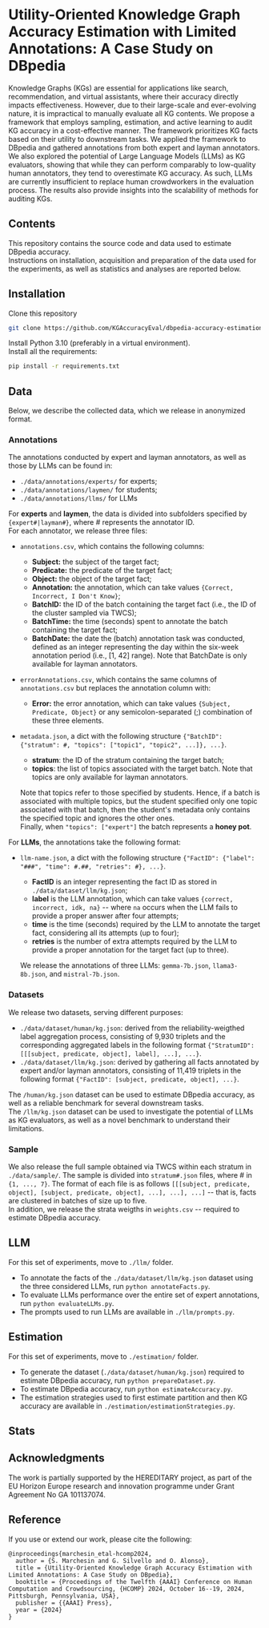# Utility-Oriented Knowledge Graph Accuracy Estimation with Limited Annotations: A Case Study on DBpedia
Knowledge Graphs (KGs) are essential for applications like search, recommendation, and virtual assistants, where their accuracy directly impacts effectiveness. However, due to their large-scale and ever-evolving nature, it is impractical to manually evaluate all KG contents. We propose a framework that employs sampling, estimation, and active learning to audit KG accuracy in a cost-effective manner. The framework prioritizes KG facts based on their utility to downstream tasks. We applied the framework to DBpedia and gathered annotations from both expert and layman annotators. We also explored the potential of Large Language Models (LLMs) as KG evaluators, showing that while they can perform comparably to low-quality human annotators, they tend to overestimate KG accuracy. As such, LLMs are currently insufficient to replace human crowdworkers in the evaluation process. The results also provide insights into the scalability of methods for auditing KGs.

## Contents

This repository contains the source code and data used to estimate DBpedia accuracy. <br>
Instructions on installation, acquisition and preparation of the data used for the experiments, as well as statistics and analyses are reported below.

## Installation 

Clone this repository

```bash
git clone https://github.com/KGAccuracyEval/dbpedia-accuracy-estimation.git
```

Install Python 3.10 (preferably in a virtual environment). <br>
Install all the requirements:

```bash
pip install -r requirements.txt
```

## Data

Below, we describe the collected data, which we release in anonymized format.

### Annotations

The annotations conducted by expert and layman annotators, as well as those by LLMs can be found in:
- ```./data/annotations/experts/``` for experts;
- ```./data/annotations/laymen/``` for students;
- ```./data/annotations/llms/``` for LLMs

For **experts** and **laymen**, the data is divided into subfolders specified by ```{expert#|layman#}```, where # represents the annotator ID. <br>
For each annotator, we release three files:
- ```annotations.csv```, which contains the following columns:
  - **Subject:** the subject of the target fact;
  - **Predicate:** the predicate of the target fact;
  - **Object:** the object of the target fact;
  - **Annotation:** the annotation, which can take values ```{Correct, Incorrect, I Don't Know}```;
  - **BatchID:** the ID of the batch containing the target fact (i.e., the ID of the cluster sampled via TWCS);
  - **BatchTime:** the time (seconds) spent to annotate the batch containing the target fact;
  - **BatchDate:** the date the (batch) annotation task was conducted, defined as an integer representing the day within the six-week annotation period (i.e., [1, 42] range). Note that BatchDate is only available for layman annotators.
- ```errorAnnotations.csv```, which contains the same columns of ```annotations.csv``` but replaces the annotation column with:
  - **Error:** the error annotation, which can take values ```{Subject, Predicate, Object}``` or any semicolon-separated (;) combination of these three elements.
- ```metadata.json```, a dict with the following structure ```{"BatchID": {"stratum": #, "topics": ["topic1", "topic2", ...]}, ...}```.
  - **stratum**: the ID of the stratum containing the target batch;
  - **topics**: the list of topics associated with the target batch. Note that topics are only available for layman annotators.
  
  Note that topics refer to those specified by students. Hence, if a batch is associated with multiple topics, but the student specified only one topic associated with that batch, then the student's metadata only contains the specified topic and ignores the other ones. <br>
  Finally, when ```"topics": ["expert"]``` the batch represents a **honey pot**.

For **LLMs**, the annotations take the following format:
  - ```llm-name.json```, a dict with the following structure ```{"FactID": {"label": "###", "time": #.##, "retries": #}, ...}```.
    - **FactID** is an integer representing the fact ID as stored in ```./data/dataset/llm/kg.json```;
    - **label** is the LLM annotation, which can take values ```{correct, incorrect, idk, na}``` -- where ```na``` occurs when the LLM fails to provide a proper answer after four attempts;
    - **time** is the time (seconds) required by the LLM to annotate the target fact, considering all its attempts (up to four);
    - **retries** is the number of extra attempts required by the LLM to provide a proper annotation for the target fact (up to three).
    
    We release the annotations of three LLMs: ```gemma-7b.json```, ```llama3-8b.json```, and ```mistral-7b.json```.

### Datasets

We release two datasets, serving different purposes:
- ```./data/dataset/human/kg.json```: derived from the reliability-weigthed label aggregation process, consisting of 9,930 triplets and the corresponding aggregated labels in the following format ```{"StratumID": [[[subject, predicate, object], label], ...], ...}```.
- ```./data/dataset/llm/kg.json```: derived by gathering all facts annotated by expert and/or layman annotators, consisting of 11,419 triplets in the following format ```{"FactID": [subject, predicate, object], ...}```.

The ```/human/kg.json``` dataset can be used to estimate DBpedia accuracy, as well as a reliable benchmark for several downstream tasks. <br>
The ```/llm/kg.json``` dataset can be used to investigate the potential of LLMs as KG evaluators, as well as a novel benchmark to understand their limitations.

### Sample

We also release the full sample obtained via TWCS within each stratum in ```./data/sample/```. The sample is divided into ```stratum#.json``` files, where # in ```{1, ..., 7}```. The format of each file is as follows ```[[[subject, predicate, object], [subject, predicate, object], ...], ...], ...]``` -- that is, facts are clustered in batches of size up to five. <br>
In addition, we release the strata weigths in ```weights.csv``` -- required to estimate DBpedia accuracy.

## LLM

For this set of experiments, move to ```./llm/``` folder.
- To annotate the facts of the ```./data/dataset/llm/kg.json``` dataset using the three considered LLMs, run ```python annotateFacts.py```.
- To evaluate LLMs performance over the entire set of expert annotations, run ```python evaluateLLMs.py```.
- The prompts used to run LLMs are available in ```./llm/prompts.py```.

## Estimation

For this set of experiments, move to ```./estimation/``` folder.
- To generate the dataset (```./data/dataset/human/kg.json```) required to estimate DBpedia accuracy, run ```python prepareDataset.py```.
- To estimate DBpedia accuracy, run ```python estimateAccuracy.py```.
- The estimation strategies used to first estimate partition and then KG accuracy are available in ```./estimation/estimationStrategies.py```.

## Stats

## Acknowledgments
The work is partially supported by the HEREDITARY project, as part of the EU Horizon Europe research and innovation programme under Grant Agreement No GA 101137074.

## Reference
If you use or extend our work, please cite the following:

```
@inproceedings{marchesin_etal-hcomp2024,
  author = {S. Marchesin and G. Silvello and O. Alonso},
  title = {Utility-Oriented Knowledge Graph Accuracy Estimation with Limited Annotations: A Case Study on DBpedia},
  booktitle = {Proceedings of the Twelfth {AAAI} Conference on Human Computation and Crowdsourcing, {HCOMP} 2024, October 16--19, 2024, Pittsburgh, Pennsylvania, USA},
  publisher = {{AAAI} Press},
  year = {2024}
}
```
